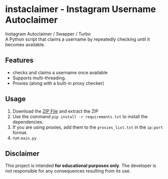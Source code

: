 # instaclaimer - Instagram Username Autoclaimer

Instagram Autoclaimer / Swapper / Turbo <br>
A Python script that claims a username by repeatedly checking until it becomes available.

## Features
- checks and claims a username once available
- Supports multi-threading.
- Proxies (along with a built-in proxy checker)

## Usage
1. Download the [ZIP File](https://github.com/qxxa/instaclaimer/archive/refs/heads/main.zip) and extract the ZIP
2. Use the command `pip install -r requirements.txt` to install the dependencies.
3. If you are using proxies, add them to the `proxies_list.txt` in the `ip:port` format.
4. run `main.py` 

## Disclaimer

This project is intended **for educational purposes only**. The developer is not responsible for any consequences resulting from its use.
